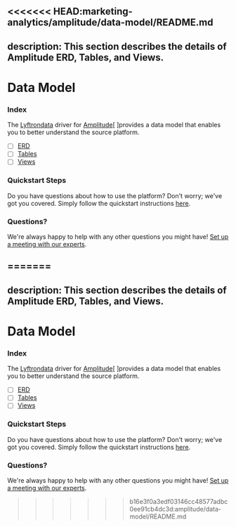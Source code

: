 <<<<<<< HEAD:marketing-analytics/amplitude/data-model/README.md
---
description: This section describes the details of Amplitude ERD, Tables, and Views.
---

# Data Model

### Index

The  [Lyftrondata](https://www.lyftrondata.com/) driver for [Amplitude](https://www.lyftrondata.com/integration/marketing-analytics/amplitude/)[ ]provides a data model that enables you to better understand the source platform.

* [ ] [ERD](../../../marketing-analytics/amplitude/data-model/erd.md)
* [ ] [Tables](../../../marketing-analytics/amplitude/data-model/tables.md)
* [ ] [Views](../../../marketing-analytics/amplitude/data-model/views.md)

### Quickstart Steps

Do you have questions about how to use the platform? Don't worry; we've got you covered. Simply follow the quickstart instructions [here](../../../marketing-analytics/amplitude/quickstart-steps.md).

### Questions? <a href="#questions" id="questions"></a>

We're always happy to help with any other questions you might have! [Set up a meeting with our experts](https://www.lyftrondata.com/book-a-meeting/).

=======
---
description: This section describes the details of Amplitude ERD, Tables, and Views.
---

# Data Model

### Index

The  [Lyftrondata](https://www.lyftrondata.com/) driver for [Amplitude](https://www.lyftrondata.com/integration/marketing-analytics/amplitude/)[ ]provides a data model that enables you to better understand the source platform.

* [ ] [ERD](../../../marketing-analytics/amplitude/data-model/erd.md)
* [ ] [Tables](../../../marketing-analytics/amplitude/data-model/tables.md)
* [ ] [Views](../../../marketing-analytics/amplitude/data-model/views.md)

### Quickstart Steps

Do you have questions about how to use the platform? Don't worry; we've got you covered. Simply follow the quickstart instructions [here](../../../marketing-analytics/amplitude/quickstart-steps.md).

### Questions? <a href="#questions" id="questions"></a>

We're always happy to help with any other questions you might have! [Set up a meeting with our experts](https://www.lyftrondata.com/book-a-meeting/).

>>>>>>> b16e3f0a3edf03146cc48577adbc0ee91cb4dc3d:amplitude/data-model/README.md
